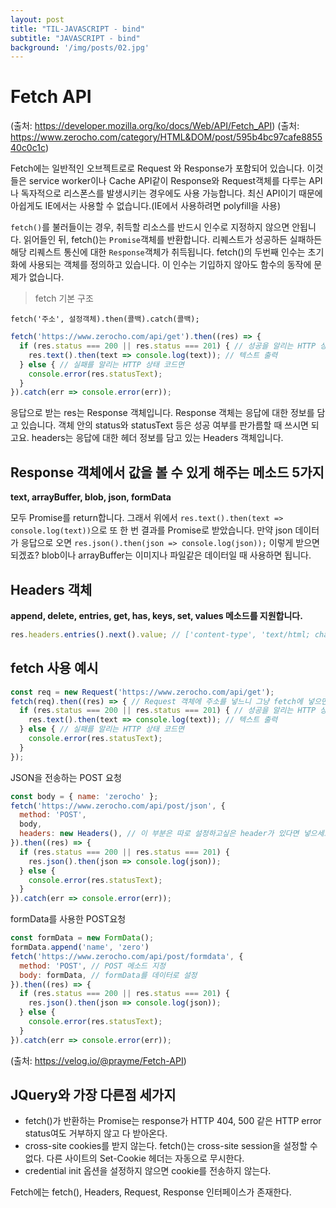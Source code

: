 ```yaml
---
layout: post
title: "TIL-JAVASCRIPT - bind"
subtitle: "JAVASCRIPT - bind"
background: '/img/posts/02.jpg'
---
```


# Fetch API
(출처: https://developer.mozilla.org/ko/docs/Web/API/Fetch_API)
(출처: https://www.zerocho.com/category/HTML&DOM/post/595b4bc97cafe885540c0c1c)

Fetch에는 일반적인 오브젝트로로 Request 와 Response가 포함되어 있습니다. 이것들은 service worker이나 Cache API같이 Response와 Request객체를 다루는 API나 독자적으로 리스폰스를 발생시키는 경우에도 사용 가능합니다.
최신 API이기 때문에 아쉽게도 IE에서는 사용할 수 없습니다.(IE에서 사용하려면 polyfill을 사용)

`fetch()`를 불러들이는 경우, 취득할 리소스를 반드시 인수로 지정하지 않으면 안됩니다. 읽어들인 뒤,  fetch()는 `Promise`객체를 반환합니다. 리퀘스트가 성공하든 실패하든 해당 리퀘스트 통신에 대한 `Response`객체가 취득됩니다. fetch()의 두번째 인수는 초기화에 사용되는 객체를 정의하고 있습니다. 이 인수는 기입하지 않아도 함수의 동작에 문제가 없습니다. 

> fetch 기본 구조

```
fetch('주소', 설정객체).then(콜백).catch(콜백);
```
```JAVASCRIPT
fetch('https://www.zerocho.com/api/get').then((res) => {
  if (res.status === 200 || res.status === 201) { // 성공을 알리는 HTTP 상태 코드면
    res.text().then(text => console.log(text)); // 텍스트 출력
  } else { // 실패를 알리는 HTTP 상태 코드면
    console.error(res.statusText);
  }
}).catch(err => console.error(err));
```

응답으로 받는 res는 Response 객체입니다. Response 객체는 응답에 대한 정보를 담고 있습니다. 객체 안의 status와 statusText 등은 성공 여부를 판가름할 때 쓰시면 되고요. headers는 응답에 대한 헤더 정보를 담고 있는 Headers 객체입니다.

## Response 객체에서 값을 볼 수 있게 해주는 메소드 5가지
**text, arrayBuffer, blob, json, formData**

모두 Promise를 return합니다. 그래서 위에서 `res.text().then(text => console.log(text))`으로 또 한 번 결과를 Promise로 받았습니다. 만약 json 데이터가 응답으로 오면 `res.json().then(json => console.log(json));` 이렇게 받으면 되겠죠? blob이나 arrayBuffer는 이미지나 파일같은 데이터일 때 사용하면 됩니다.

## Headers 객체
**append, delete, entries, get, has, keys, set, values 메소드를 지원합니다.**

```JAVASCRIPT
res.headers.entries().next().value; // ['content-type', 'text/html; charset=utf-8']
```

## fetch 사용 예시
```JAVASCRIPT
const req = new Request('https://www.zerocho.com/api/get');
fetch(req).then((res) => { // Request 객체에 주소를 넣느니 그냥 fetch에 넣으면 됨
  if (res.status === 200 || res.status === 201) { // 성공을 알리는 HTTP 상태 코드면
    res.text().then(text => console.log(text)); // 텍스트 출력
  } else { // 실패를 알리는 HTTP 상태 코드면
    console.error(res.statusText);
  }
});
```

JSON을 전송하는 POST 요청
```JAVASCRIPT
const body = { name: 'zerocho' };
fetch('https://www.zerocho.com/api/post/json', {
  method: 'POST',
  body,
  headers: new Headers(), // 이 부분은 따로 설정하고싶은 header가 있다면 넣으세요
}).then((res) => {
  if (res.status === 200 || res.status === 201) {
    res.json().then(json => console.log(json));
  } else {
    console.error(res.statusText);
  }
}).catch(err => console.error(err));
```

formData를 사용한 POST요청
```JAVASCRIPT
const formData = new FormData();
formData.append('name', 'zero')
fetch('https://www.zerocho.com/api/post/formdata', {
  method: 'POST', // POST 메소드 지정
  body: formData, // formData를 데이터로 설정
}).then((res) => {
  if (res.status === 200 || res.status === 201) {
    res.json().then(json => console.log(json));
  } else {
    console.error(res.statusText);
  }
}).catch(err => console.error(err));
```

(출처: https://velog.io/@prayme/Fetch-API)
## JQuery와 가장 다른점 세가지

- fetch()가 반환하는 Promise는 response가 HTTP 404, 500 같은 HTTP error status여도 거부하지 않고 다 받아온다.
- cross-site cookies를 받지 않는다. fetch()는 cross-site session을 설정할 수 없다. 다른 사이트의 Set-Cookie 헤더는 자동으로 무시한다.
- credential init 옵션을 설정하지 않으면 cookie를 전송하지 않는다.

Fetch에는 fetch(), Headers, Request, Response 인터페이스가 존재한다.